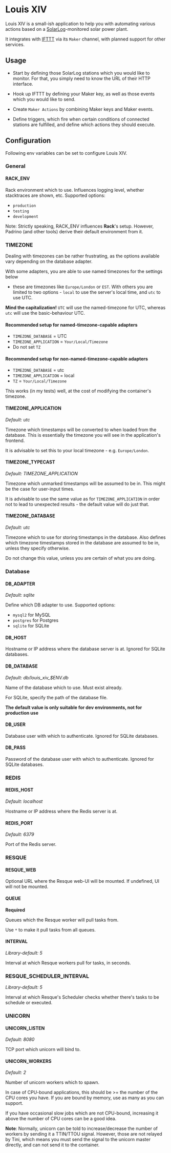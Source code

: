 # Louis XIV

Louis XIV is a small-ish application to help you with automating various
actions based on a [SolarLog](http://www.solar-log.com/)-monitored solar power
plant.

It integrates with [IFTTT](http://ifttt.com) via its `Maker` channel, with
planned support for other services.

## Usage

- Start by defining those SolarLog stations which you would like to monitor. For
  that, you simply need to know the URL of their HTTP interface.

- Hook up IFTTT by defining your Maker key, as well as those events
  which you would like to send.

- Create `Maker Actions` by combining Maker keys and Maker events.

- Define triggers, which fire when certain conditions of connected stations
  are fulfilled, and define which actions they should execute.

## Configuration

Following env variables can be set to configure Louis XIV.

### General

#### RACK_ENV

Rack environment which to use. Influences logging level, whether stacktraces
are shown, etc. Supported options:

- `production`
- `testing`
- `development`

Note: Strictly speaking, RACK_ENV influences **Rack**'s setup. However, Padrino
(and other tools) derive their default environment from it.

### TIMEZONE

Dealing with timezones can be rather frustrating, as the options available vary
depending on the database adapter.

With some adapters, you are able to use named timezones for the settings below
- these are timezones like `Europe/London` or `EST`.
With others you are limited to two options - `local` to use the server's local
time, and `utc` to use UTC. 

**Mind the capitalization!** `UTC` will use the
named-timezone for UTC, whereas `utc` will use the basic-behaviour UTC.

#### Recommended setup for named-timezone-capable adapters

* `TIMEZONE_DATABASE` = UTC
* `TIMEZONE_APPLICATION` = `Your/Local/Timezone`
* Do not set `TZ`

#### Recommended setup for non-named-timezone-capable adapters

* `TIMEZONE_DATABASE` = utc
* `TIMEZONE_APPLICATION` = local
* `TZ` = `Your/Local/Timezone`

This works (in my tests) well, at the cost of modifying the container's
timezone.

#### TIMEZONE_APPLICATION

*Default: utc*

Timezone which timestamps will be converted to when loaded from the database.
This is essentially the timezone you will see in the application's frontend.

It is advisable to set this to your local timezone - e.g. `Europe/London`.

#### TIMEZONE_TYPECAST

*Default: TIMEZONE_APPLICATION*

Timezone which unmarked timestamps will be assumed to be in. This might be the
case for user-input times.

It is advisable to use the same value as for `TIMEZONE_APPLICATION` in order
not to lead to unexpected results - the default value will do just that.

#### TIMEZONE_DATABASE

*Default: utc*

Timezone which to use for storing timestamps in the database. Also defines
which timezone timestamps stored in the database are assumed to be in, unless
they specify otherwise.

Do not change this value, unless you are certain of what you are doing.

### Database

#### DB_ADAPTER 

*Default: sqlite*

Define which DB adapter to use. Supported options:

* `mysql2` for MySQL
* `postgres` for Postgres
* `sqlite` for SQLite

#### DB_HOST

Hostname or IP address where the database server is at. Ignored for SQLite
databases.

#### DB_DATABASE 

*Default: db/louis_xiv_$ENV.db*

Name of the database which to use. Must exist already.

For SQLite, specify the path of the database file.

**The default value is only suitable for dev environments, not for production
use**

#### DB_USER

Database user with which to authenticate. Ignored for SQLite databases.

#### DB_PASS

Password of the database user with which to authenticate. Ignored for SQLite
databases.

### REDIS

#### REDIS_HOST 

*Default: localhost*

Hostname or IP address where the Redis server is at.

#### REDIS_PORT 

*Default: 6379*

Port of the Redis server.

### RESQUE

#### RESQUE_WEB

Optional URL where the Resque web-UI will be mounted. If undefined, UI will not
be mounted.

#### QUEUE

**Required**

Queues which the Resque worker will pull tasks from.

Use `*` to make it pull tasks from all queues.

#### INTERVAL 

*Library-default: 5*

Interval at which Resque workers pull for tasks, in seconds.

### RESQUE\_SCHEDULER\_INTERVAL 

*Library-default: 5*

Interval at which Resque's Scheduler checks whether there's tasks to be
schedule or executed.

### UNICORN

#### UNICORN_LISTEN

*Default: 8080*

TCP port which unicorn will bind to.

#### UNICORN_WORKERS

*Default: 2*

Number of unicorn workers which to spawn.

In case of CPU-bound applications, this should be >= the number of the CPU
cores you have. If you are bound by memory, use as many as you can support.

If you have occasional slow jobs which are not CPU-bound, increasing it above
the number of CPU cores can be a good idea.

**Note**: Normally, unicorn can be told to increase/decrease the number of
workers by sending it a TTIN/TTOU signal. However, those are not relayed by
Tini, which means you must send the signal to the unicorn master directly, and
can not send it to the container.
